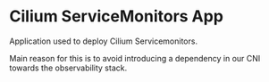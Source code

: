 # Cilium ServiceMonitors App

Application used to deploy Cilium Servicemonitors.

Main reason for this is to avoid introducing a dependency in our CNI towards the observability stack.